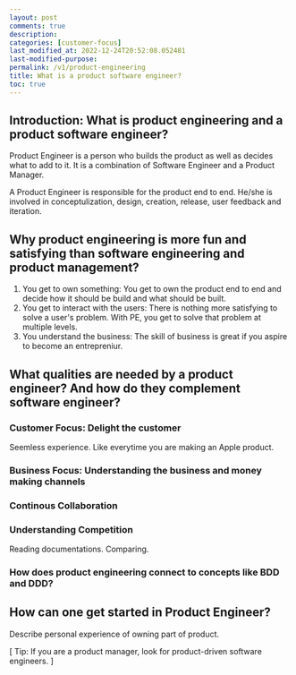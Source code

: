 ```yaml
---
layout: post
comments: true
description: 
categories: [customer-focus]
last_modified_at: 2022-12-24T20:52:08.052481
last-modified-purpose:
permalink: /v1/product-engineering
title: What is a product software engineer?
toc: true
---
```


## Introduction: What is product engineering and a product software engineer?

Product Engineer is a person who builds the product as well as decides what to add to it. It is a combination of Software Engineer and a Product Manager.

A Product Engineer is responsible for the product end to end. He/she is involved in conceptulization, design, creation, release, user feedback and iteration.

## Why product engineering is more fun and satisfying than software engineering and product management?

1. You get to own something: You get to own the product end to end and decide how it should be build and what should be built.
2. You get to interact with the users: There is nothing more satisfying to solve a user's problem. With PE, you get to solve that problem at multiple levels.
3. You understand the business: The skill of business is great if you aspire to become an entrepreniur.

## What qualities are needed by a product engineer? And how do they complement software engineer?

### Customer Focus: Delight the customer

Seemless experience. Like everytime you are making an Apple product.

### Business Focus: Understanding the business and money making channels

### Continous Collaboration

### Understanding Competition

Reading documentations. Comparing.

### How does product engineering connect to concepts like BDD and DDD?

## How can one get started in Product Engineer?

Describe personal experience of owning part of product.

[ Tip: If you are a product manager, look for product-driven software engineers. ]